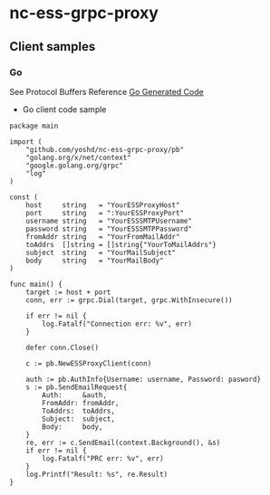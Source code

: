 # nc-ess-grpc-proxy

## Client samples

### Go

See Protocol Buffers Reference [Go Generated Code](https://developers.google.com/protocol-buffers/docs/reference/go-generated)

* Go client code sample

```
package main

import (
	"github.com/yoshd/nc-ess-grpc-proxy/pb"
	"golang.org/x/net/context"
	"google.golang.org/grpc"
	"log"
)

const (
	host     string   = "YourESSProxyHost"
	port     string   = ":YourESSProxyPort"
	username string   = "YourESSSMTPUsername"
	password string   = "YourESSSMTPPassword"
	fromAddr string   = "YourFromMailAddr"
	toAddrs  []string = []string{"YourToMailAddrs"}
	subject  string   = "YourMailSubject"
	body     string   = "YourMailBody"
)

func main() {
	target := host + port
	conn, err := grpc.Dial(target, grpc.WithInsecure())

	if err != nil {
		log.Fatalf("Connection err: %v", err)
	}

	defer conn.Close()

	c := pb.NewESSProxyClient(conn)

	auth := pb.AuthInfo{Username: username, Password: pasword}
	s := pb.SendEmailRequest{
		Auth:     &auth,
		FromAddr: fromAddr,
		ToAddrs:  toAddrs,
		Subject:  subject,
		Body:     body,
	}
	re, err := c.SendEmail(context.Background(), &s)
	if err != nil {
		log.Fatalf("PRC err: %v", err)
	}
	log.Printf("Result: %s", re.Result)
}

```
